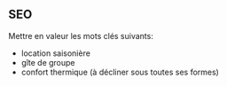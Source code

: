 ## SEO

Mettre en valeur les mots clés suivants:
  - location saisonière
  - gîte de groupe
  - confort thermique (à décliner sous toutes ses formes)
